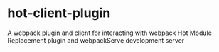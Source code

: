 # hot-client-plugin
A webpack plugin and client for interacting with webpack Hot Module Replacement plugin and webpackServe development server
